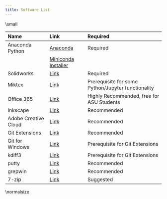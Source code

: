 ```yaml
---
title: Software List
---
```


\small

| Name                 | Link                      | Required                                           |
|:---------------------|:--------------------------|:---------------------------------------------------|
| Anaconda Python      | [Anaconda][8]             | Required                                           |
|                      | [Miniconda Installer][12] |                                                    |
| Solidworks           | [Link][9]                 | Required                                           |
| Miktex               | [Link][1]                 | Prerequisite for some Python/Jupyter functionality |
| Office 365           | [Link][11]                | Highly Recommended, free for ASU Students          |
| Inkscape             | [Link]                    | Recommended                                        |
| Adobe Creative Cloud | [Link][10]                | Recommended                                        |
| Git Extensions       | [Link][3]                 | Recommended                                        |
| Git for Windows      | [Link][2]                 | Prerequisite for Git Extensions                    |
| kdiff3               | [Link][4]                 | Prerequisite for Git Extensions                    |
| putty                | [Link][6]                 | Recommended                                        |
| grepwin              | [Link][5]                 | Recommended                                        |
| 7-zip                | [Link][7]                 | Suggested                                          |

  [Link]: https://inkscape.org/
  [1]: https://miktex.org/
  [2]: https://git-scm.com/download/win
  [3]: https://github.com/gitextensions/gitextensions/releases/tag/v3.4.3
  [4]: http://kdiff3.sourceforge.net/
  [5]: https://github.com/stefankueng/grepWin/releases
  [6]: https://www.putty.org/
  [7]: https://www.7-zip.org/
  [8]: https://www.anaconda.com/
  [9]: https://myapps.asu.edu/
  [10]: https://uto.asu.edu/adobe-creative-cloud
  [11]: https://myapps.asu.edu/app/microsoft-office-2016-home-usage
  [12]: https://docs.conda.io/en/latest/miniconda.html
  
  \normalsize